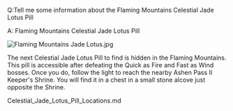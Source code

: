 Q:Tell me some information about the Flaming Mountains Celestial Jade Lotus Pill

A:
Flaming Mountains Celestial Jade Lotus Pill

![Flaming Mountains Jade Lotus.jpg](https://oyster.ignimgs.com/mediawiki/apis.ign.com/black-myth-wukong/1/1c/Flaming_Mountains_Jade_Lotus.jpg)

The next Celestial Jade Lotus Pill to find is hidden in the Flaming Mountains. This pill is accessible after defeating the Quick as Fire and Fast as Wind bosses. Once you do, follow the light to reach the nearby Ashen Pass II Keeper's Shrine. You will find it in a chest in a small stone alcove just opposite the Shrine.

Celestial_Jade_Lotus_Pill_Locations.md